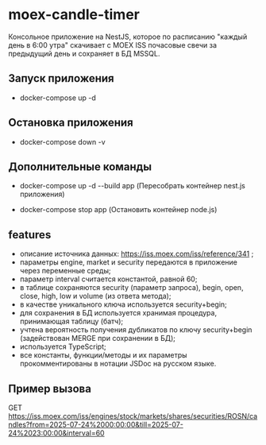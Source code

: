 # moex-candle-timer

Консольное приложение на NestJS, которое по расписанию "каждый день в 6:00 утра" скачивает с MOEX ISS почасовые свечи за предыдущий день и сохраняет в БД MSSQL.

## Запуск приложения

- docker-compose up -d

## Остановка приложения

- docker-compose down -v

## Дополнительные команды

- docker-compose up -d --build app
(Пересобрать контейнер nest.js приложения)

- docker-compose stop app
(Остановить контейнер node.js)

## features

- описание источника данных: https://iss.moex.com/iss/reference/341 ;
- параметры engine, market и security передаются в приложение через переменные среды;
- параметр interval считается константой, равной 60;
- в таблице сохраняются security (параметр запроса), begin, open, close, high, low и volume (из ответа метода);
- в качестве уникального ключа используется security+begin;
- для сохранения в БД используется хранимая процедура, принимающая таблицу (батч);
- учтена вероятность получения дубликатов по ключу security+begin (задействован MERGE при сохранении в БД);
- используется TypeScript;
- все константы, функции/методы и их параметры прокомментированы в нотации JSDoc на русском языке.

## Пример вызова

GET https://iss.moex.com/iss/engines/stock/markets/shares/securities/ROSN/candles?from=2025-07-24%2000:00:00&till=2025-07-24%2023:00:00&interval=60
